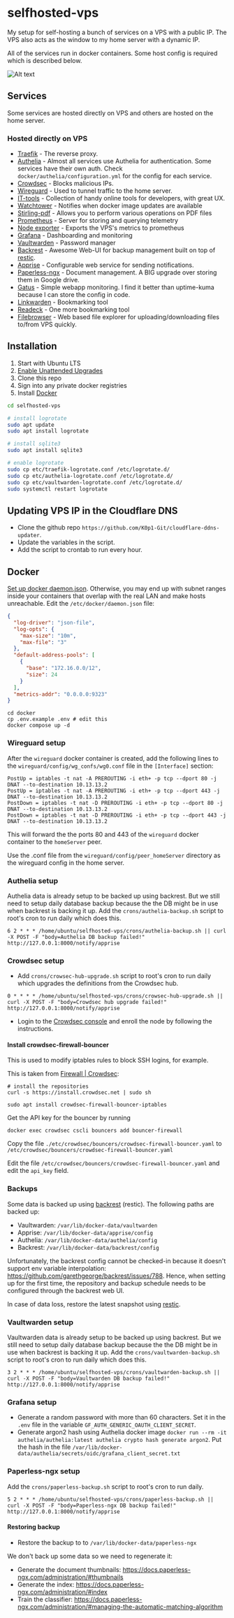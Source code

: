 # selfhosted-vps

My setup for self-hosting a bunch of services on a VPS with a public IP. The VPS also acts as the window to my home server with a dynamic IP. 

All of the services run in docker containers. Some host config is required which is described below.

![Alt text](diagram.webp?raw=true "Diagram")

## Services

Some services are hosted directly on VPS and others are hosted on the home server.

### Hosted directly on VPS

- [Traefik](https://traefik.io/traefik) - The reverse proxy.
- [Authelia](https://www.authelia.com/) - Almost all services use Authelia for authentication. Some services have their own auth. Check `docker/authelia/configuration.yml` for the config for each service.
- [Crowdsec](https://www.crowdsec.net/) - Blocks malicious IPs.
- [Wireguard](https://www.wireguard.com/) - Used to tunnel traffic to the home server.
- [IT-tools](https://github.com/CorentinTh/it-tools) - Collection of handy online tools for developers, with great UX. 
- [Watchtower](https://github.com/containrrr/watchtower) - Notifies when docker image updates are available
- [Stirling-pdf](https://github.com/Stirling-Tools/Stirling-PDF) - Allows you to perform various operations on PDF files 
- [Prometheus](https://github.com/prometheus/prometheus) - Server for storing and querying telemetry
- [Node exporter](https://github.com/prometheus/node_exporter) - Exports the VPS's metrics to prometheus
- [Grafana](https://github.com/grafana/grafana) - Dashboarding and monitoring
- [Vaultwarden](https://github.com/dani-garcia/vaultwarden) - Password manager
- [Backrest](https://github.com/garethgeorge/backrest/) - Awesome Web-UI for backup management built on top of [restic](https://restic.net/).
- [Apprise](https://github.com/caronc/apprise) - Configurable web service for sending notifications.
- [Paperless-ngx](https://docs.paperless-ngx.com/) - Document management. A BIG upgrade over storing them in Google drive.
- [Gatus](https://github.com/TwiN/gatus) - Simple webapp monitoring. I find it better than uptime-kuma because I can store the config in code.
- [Linkwarden](https://github.com/linkwarden/linkwarden) - Bookmarking tool
- [Readeck](https://readeck.org/en/) - One more bookmarking tool
- [Filebrowser](https://github.com/gtsteffaniak/filebrowser) - Web based file explorer for uploading/downloading files to/from VPS quickly.

## Installation

1. Start with Ubuntu LTS
1. [Enable Unattended Upgrades](https://help.ubuntu.com/community/AutomaticSecurityUpdates)
1. Clone this repo
1. Sign into any private docker registries
1. Install [Docker](https://docs.docker.com/engine/install/)

```bash
cd selfhosted-vps

# install logrotate
sudo apt update
sudo apt install logrotate

# install sqlite3
sudo apt install sqlite3

# enable logrotate
sudo cp etc/traefik-logrotate.conf /etc/logrotate.d/
sudo cp etc/authelia-logrotate.conf /etc/logrotate.d/
sudo cp etc/vaultwarden-logrotate.conf /etc/logrotate.d/
sudo systemctl restart logrotate
```

## Updating VPS IP in the Cloudflare DNS

- Clone the github repo `https://github.com/K0p1-Git/cloudflare-ddns-updater`.
- Update the variables in the script.
- Add the script to crontab to run every hour.

## Docker

[Set up docker daemon.json](https://www.reddit.com/r/selfhosted/comments/1az6mqa/psa_adjust_your_docker_defaultaddresspool_size/). Otherwise, you may end up with subnet ranges inside your containers that overlap with the real LAN and make hosts unreachable.
Edit the `/etc/docker/daemon.json` file:

```json
{
  "log-driver": "json-file",
  "log-opts": {
    "max-size": "10m",
    "max-file": "3"
  },
  "default-address-pools": [
    {
      "base": "172.16.0.0/12",
      "size": 24
    }
  ],
  "metrics-addr": "0.0.0.0:9323"
}
```

```
cd docker
cp .env.example .env # edit this
docker compose up -d
```

### Wireguard setup

After the `wireguard` docker container is created, add the following lines to the `wireguard/config/wg_confs/wg0.conf` file in the `[Interface]` section:

```
PostUp = iptables -t nat -A PREROUTING -i eth+ -p tcp --dport 80 -j DNAT --to-destination 10.13.13.2
PostUp = iptables -t nat -A PREROUTING -i eth+ -p tcp --dport 443 -j DNAT --to-destination 10.13.13.2
PostDown = iptables -t nat -D PREROUTING -i eth+ -p tcp --dport 80 -j DNAT --to-destination 10.13.13.2
PostDown = iptables -t nat -D PREROUTING -i eth+ -p tcp --dport 443 -j DNAT --to-destination 10.13.13.2
```

This will forward the the ports 80 and 443 of the `wireguard` docker container to the `homeServer` peer.

Use the .conf file from the `wireguard/config/peer_homeServer` directory as the wireguard config in the home server.

### Authelia setup

Authelia data is already setup to be backed up using backrest. But we still need to setup daily database backup because the the DB might be
in use when backrest is backing it up. Add the `crons/authelia-backup.sh` script to root's cron to run daily which does this.

```
6 2 * * * /home/ubuntu/selfhosted-vps/crons/authelia-backup.sh || curl -X POST -F "body=Authelia DB backup failed!" http://127.0.0.1:8000/notify/apprise
```

### Crowdsec setup

- Add `crons/crowsec-hub-upgrade.sh` script to root's cron to run daily which upgrades the definitions from the Crowdsec hub.

```
0 * * * * /home/ubuntu/selfhosted-vps/crons/crowsec-hub-upgrade.sh || curl -X POST -F "body=Crowdsec hub upgrade failed!" http://127.0.0.1:8000/notify/apprise
```

- Login to the [Crowdsec console](https://app.crowdsec.net) and enroll the node by following the instructions.

#### Install crowdsec-firewall-bouncer

This is used to modify iptables rules to block SSH logins, for example.

This is taken from [Firewall | Crowdsec](https://docs.crowdsec.net/u/bouncers/firewall/):

```
# install the repositories
curl -s https://install.crowdsec.net | sudo sh

sudo apt install crowdsec-firewall-bouncer-iptables
```

Get the API key for the bouncer by running

```
docker exec crowdsec cscli bouncers add bouncer-firewall
```

Copy the file `./etc/crowdsec/bouncers/crowdsec-firewall-bouncer.yaml` to `/etc/crowdsec/bouncers/crowdsec-firewall-bouncer.yaml`

Edit the file `/etc/crowdsec/bouncers/crowdsec-firewall-bouncer.yaml` and edit the `api_key` field.

### Backups

Some data is backed up using [backrest](https://github.com/garethgeorge/backrest) (restic). The following paths are backed up:

- Vaultwarden: `/var/lib/docker-data/vaultwarden`
- Apprise: `/var/lib/docker-data/apprise/config`
- Authelia: `/var/lib/docker-data/authelia/config`
- Backrest: `/var/lib/docker-data/backrest/config`

Unfortunately, the backrest config cannot be checked-in because it doesn't support env variable interpolation: https://github.com/garethgeorge/backrest/issues/788.
Hence, when setting up for the first time, the repository and backup schedule needs to be configured through the backrest web UI.

In case of data loss, restore the latest snapshot using [restic](https://github.com/restic/restic).

### Vaultwarden setup

Vaultwarden data is already setup to be backed up using backrest. But we still need to setup daily database backup because the the DB might be
in use when backrest is backing it up. Add the `crons/vaultwarden-backup.sh` script to root's cron to run daily which does this.

```
3 2 * * * /home/ubuntu/selfhosted-vps/crons/vaultwarden-backup.sh || curl -X POST -F "body=Vaultwarden DB backup failed!" http://127.0.0.1:8000/notify/apprise
```

### Grafana setup

- Generate a random password with more than 60 characters. Set it in the `.env` file in the variable `GF_AUTH_GENERIC_OAUTH_CLIENT_SECRET`.
- Generate argon2 hash using Authelia docker image `docker run --rm -it authelia/authelia:latest authelia crypto hash generate argon2`. Put the hash in the file `/var/lib/docker-data/authelia/secrets/oidc/grafana_client_secret.txt`

### Paperless-ngx setup

Add the `crons/paperless-backup.sh` script to root's cron to run daily.

```
5 2 * * * /home/ubuntu/selfhosted-vps/crons/paperless-backup.sh || curl -X POST -F "body=Paperless-ngx DB backup failed!" http://127.0.0.1:8000/notify/apprise
```

#### Restoring backup

- Restore the backup to to `/var/lib/docker-data/paperless-ngx`

We don't back up some data so we need to regenerate it:

- Generate the document thumbnails: https://docs.paperless-ngx.com/administration/#thumbnails
- Generate the index: https://docs.paperless-ngx.com/administration/#index
- Train the classifier: https://docs.paperless-ngx.com/administration/#managing-the-automatic-matching-algorithm
